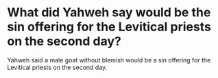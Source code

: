 # What did Yahweh say would be the sin offering for the Levitical priests on the second day?

Yahweh said a male goat without blemish would be a sin offering for the Levitical priests on the second day.
